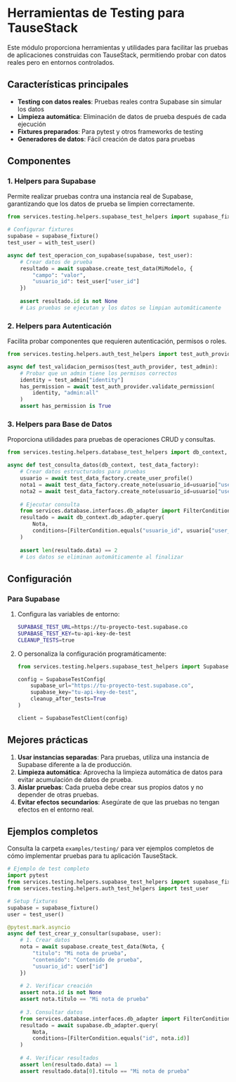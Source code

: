 # Herramientas de Testing para TauseStack

Este módulo proporciona herramientas y utilidades para facilitar las pruebas de aplicaciones construidas con TauseStack, permitiendo probar con datos reales pero en entornos controlados.

## Características principales

- **Testing con datos reales**: Pruebas reales contra Supabase sin simular los datos
- **Limpieza automática**: Eliminación de datos de prueba después de cada ejecución
- **Fixtures preparados**: Para pytest y otros frameworks de testing
- **Generadores de datos**: Fácil creación de datos para pruebas

## Componentes

### 1. Helpers para Supabase

Permite realizar pruebas contra una instancia real de Supabase, garantizando que los datos de prueba se limpien correctamente.

```python
from services.testing.helpers.supabase_test_helpers import supabase_fixture, with_test_user

# Configurar fixtures
supabase = supabase_fixture()
test_user = with_test_user()

async def test_operacion_con_supabase(supabase, test_user):
    # Crear datos de prueba
    resultado = await supabase.create_test_data(MiModelo, {
        "campo": "valor",
        "usuario_id": test_user["user_id"]
    })
    
    assert resultado.id is not None
    # Las pruebas se ejecutan y los datos se limpian automáticamente
```

### 2. Helpers para Autenticación 

Facilita probar componentes que requieren autenticación, permisos o roles.

```python
from services.testing.helpers.auth_test_helpers import test_auth_provider, test_user, test_admin

async def test_validacion_permisos(test_auth_provider, test_admin):
    # Probar que un admin tiene los permisos correctos
    identity = test_admin["identity"]
    has_permission = await test_auth_provider.validate_permission(
        identity, "admin:all"
    )
    assert has_permission is True
```

### 3. Helpers para Base de Datos

Proporciona utilidades para pruebas de operaciones CRUD y consultas.

```python
from services.testing.helpers.database_test_helpers import db_context, test_data_factory

async def test_consulta_datos(db_context, test_data_factory):
    # Crear datos estructurados para pruebas
    usuario = await test_data_factory.create_user_profile()
    nota1 = await test_data_factory.create_note(usuario_id=usuario["user_id"])
    nota2 = await test_data_factory.create_note(usuario_id=usuario["user_id"])
    
    # Ejecutar consulta
    from services.database.interfaces.db_adapter import FilterCondition
    resultado = await db_context.db_adapter.query(
        Nota,
        conditions=[FilterCondition.equals("usuario_id", usuario["user_id"])]
    )
    
    assert len(resultado.data) == 2
    # Los datos se eliminan automáticamente al finalizar
```

## Configuración

### Para Supabase

1. Configura las variables de entorno:
   ```bash
   SUPABASE_TEST_URL=https://tu-proyecto-test.supabase.co
   SUPABASE_TEST_KEY=tu-api-key-de-test
   CLEANUP_TESTS=true
   ```

2. O personaliza la configuración programáticamente:
   ```python
   from services.testing.helpers.supabase_test_helpers import SupabaseTestConfig, SupabaseTestClient
   
   config = SupabaseTestConfig(
       supabase_url="https://tu-proyecto-test.supabase.co",
       supabase_key="tu-api-key-de-test",
       cleanup_after_tests=True
   )
   
   client = SupabaseTestClient(config)
   ```

## Mejores prácticas

1. **Usar instancias separadas**: Para pruebas, utiliza una instancia de Supabase diferente a la de producción.
2. **Limpieza automática**: Aprovecha la limpieza automática de datos para evitar acumulación de datos de prueba.
3. **Aislar pruebas**: Cada prueba debe crear sus propios datos y no depender de otras pruebas.
4. **Evitar efectos secundarios**: Asegúrate de que las pruebas no tengan efectos en el entorno real.

## Ejemplos completos

Consulta la carpeta `examples/testing/` para ver ejemplos completos de cómo implementar pruebas para tu aplicación TauseStack.

```python
# Ejemplo de test completo
import pytest
from services.testing.helpers.supabase_test_helpers import supabase_fixture
from services.testing.helpers.auth_test_helpers import test_user

# Setup fixtures
supabase = supabase_fixture()
user = test_user()

@pytest.mark.asyncio
async def test_crear_y_consultar(supabase, user):
    # 1. Crear datos
    nota = await supabase.create_test_data(Nota, {
        "titulo": "Mi nota de prueba",
        "contenido": "Contenido de prueba",
        "usuario_id": user["id"]
    })
    
    # 2. Verificar creación
    assert nota.id is not None
    assert nota.titulo == "Mi nota de prueba"
    
    # 3. Consultar datos
    from services.database.interfaces.db_adapter import FilterCondition
    resultado = await supabase.db_adapter.query(
        Nota,
        conditions=[FilterCondition.equals("id", nota.id)]
    )
    
    # 4. Verificar resultados
    assert len(resultado.data) == 1
    assert resultado.data[0].titulo == "Mi nota de prueba"
```
